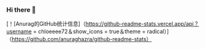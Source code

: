 ### Hi there 👋
[！[Anurag的GitHub统计信息]（https://github-readme-stats.vercel.app/api？username = chloeeee72＆show_icons = true＆theme = radical）]（https://github.com/anuraghazra/github-readme-stats）

<!--
**chloeeee72/chloeeee72** is a ✨ _special_ ✨ repository because its `README.md` (this file) appears on your GitHub profile.

Here are some ideas to get you started:

- 🔭 I’m currently working on ...
- 🌱 I’m currently learning ...
- 👯 I’m looking to collaborate on ...
- 🤔 I’m looking for help with ...
- 💬 Ask me about ...
- 📫 How to reach me: ...
- 😄 Pronouns: ...
- ⚡ Fun fact: ...
-->
